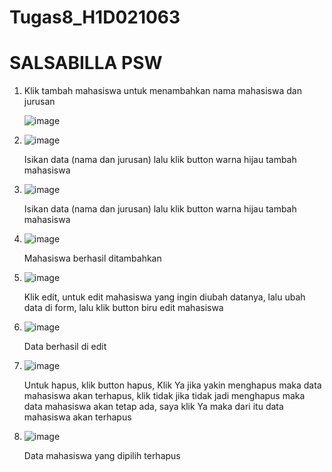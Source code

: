 # Tugas8_H1D021063

# SALSABILLA PSW

1. Klik tambah mahasiswa untuk menambahkan nama mahasiswa dan jurusan
   
   ![image](https://github.com/user-attachments/assets/d5a65db9-d998-4938-9475-131823b771fc)
   
3. ![image](https://github.com/user-attachments/assets/17bcb78e-dd79-40fc-83b4-e8e2b6a63b23)

   Isikan data (nama dan jurusan) lalu klik button warna hijau tambah mahasiswa

5. ![image](https://github.com/user-attachments/assets/1e633e3e-04f8-428c-ac7e-2c3af017fb58)

   Isikan data (nama dan jurusan) lalu klik button warna hijau tambah mahasiswa

7. ![image](https://github.com/user-attachments/assets/c6905c40-0bc1-42dc-9cd8-de716e73130c)

   Mahasiswa berhasil ditambahkan

9. ![image](https://github.com/user-attachments/assets/3e953f9b-b05e-4239-81a1-51c3f8ff308d)

   Klik edit, untuk edit mahasiswa yang ingin diubah datanya, lalu ubah data di form, lalu klik button biru edit mahasiswa

11. ![image](https://github.com/user-attachments/assets/836eb308-cf52-440c-b5fd-785d687fd3b2)

    Data berhasil di edit 

13. ![image](https://github.com/user-attachments/assets/fa406102-19fb-40d1-a021-ded75bb5ff1f)

    Untuk hapus, klik button hapus, Klik Ya jika yakin menghapus maka data mahasiswa akan terhapus, klik tidak jika tidak jadi menghapus maka data mahasiswa akan tetap ada, saya klik Ya maka dari itu data mahasiswa akan terhapus

15. ![image](https://github.com/user-attachments/assets/3b99c744-cb24-45b9-8490-c4ba3fec3da0)

    Data mahasiswa yang dipilih terhapus
